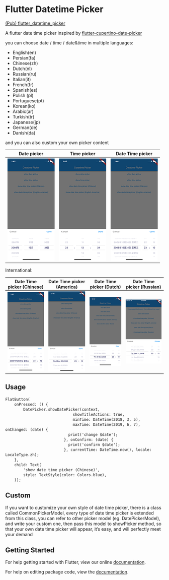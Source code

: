 # Flutter Datetime Picker

[(Pub) flutter_datetime_picker](https://pub.dartlang.org/packages/flutter_datetime_picker)

A flutter date time picker inspired by [flutter-cupertino-date-picker](https://github.com/wuzhendev/flutter-cupertino-date-picker)

you can choose date / time / date&time in multiple languages:

- English(en)
- Persian(fa)
- Chinese(zh)
- Dutch(nl)
- Russian(ru)
- Italian(it)
- French(fr)
- Spanish(es)
- Polish (pl)
- Portuguese(pt)
- Korean(ko)
- Arabic(ar)
- Turkish(tr)
- Japanese(jp)
- German(de)
- Danish(da)

and you can also custom your own picker content


|Date picker|Time picker|Date Time picker|
| ------- | ------- |------- |
|![]( screen_date.png) |![]( screen_time.png) |![]( screen_datetime_chinese.png) |

International:

| Date Time picker (Chinese) | Date Time picker (America) | Date Time picker (Dutch) | Date Time picker (Russian) |
| ------- | ------- | ------- | ------- |
|![]( screen_datetime_chinese.png)|![]( screen_datetime_english.png)|![]( screen_datetime_dutch.png)|![]( screen_datetime_russian.png)|

## Usage
```
FlatButton(
    onPressed: () {
        DatePicker.showDatePicker(context,
                              showTitleActions: true,
                              minTime: DateTime(2018, 3, 5),
                              maxTime: DateTime(2019, 6, 7), onChanged: (date) {
                            print('change $date');
                          }, onConfirm: (date) {
                            print('confirm $date');
                          }, currentTime: DateTime.now(), locale: LocaleType.zh);
    },
    child: Text(
        'show date time picker (Chinese)',
        style: TextStyle(color: Colors.blue),
    ));
```

## Custom
If you want to customize your own style of date time picker, there is a class called CommonPickerModel, every type of date time picker is extended from this class, you can refer to other picker model (eg. DatePickerModel), and write your custom one, then pass this model to showPicker method, so that your own date time picker will appear, it’s easy, and will perfectly meet your demand
## Getting Started

For help getting started with Flutter, view our online [documentation](https://flutter.io/).

For help on editing package code, view the [documentation](https://flutter.io/developing-packages/).
